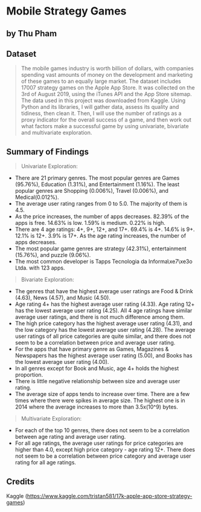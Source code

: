 # Mobile Strategy Games
## by Thu Pham


## Dataset

> The mobile games industry is worth billion of dollars, with companies spending vast amounts of money on the development and marketing of these games to an equally large market.
> The dataset includes 17007 strategy games on the Apple App Store. It was collected on the 3rd of August 2019, using the iTunes API and the App Store sitemap. The data used in this project was downloaded from Kaggle.
> Using Python and its libraries, I will gather data, assess its quality and tidiness, then clean it. Then, I will use the number of ratings as a proxy indicator for the overall success of a game, and then work out what factors make a successful game by using univariate, bivariate and multivariate exploration.


## Summary of Findings

> Univariate Exploration:
- There are 21 primary genres. The most popular genres are Games (95.76%), Education (1.31%), and Entertainment (1.16%). The least popular genres are Shopping (0.006%), Travel (0.006%), and Medical(0.012%).
- The average user rating ranges from 0 to 5.0. The majority of them is 4.5.
- As the price increases, the number of apps decreases. 82.39% of the apps is free. 14.63% is low. 1.59% is medium. 0.22% is high.
- There are 4 age ratings: 4+, 9+, 12+, and 17+. 69.4% is 4+. 14.6% is 9+. 12.1% is 12+. 3.9% is 17+. As the age rating increases, the number of apps decreases.
- The most popular game genres are strategy (42.31%), entertainment (15.76%), and puzzle (9.06%).
- The most common developer is Tapps Tecnologia da Informa\xe7\xe3o Ltda. with 123 apps.

> Bivariate Exploration:
- The genres that have the highest average user ratings are Food & Drink (4.63), News (4.57), and Music (4.50).
- Age rating 4+ has the highest average user rating (4.33). Age rating 12+ has the lowest average user rating (4.25). All 4 age ratings have similar average user ratings, and there is not much difference among them.
- The high price category has the highest average user rating (4.31), and the low category has the lowest average user rating (4.28). The average user ratings of all price categories are quite similar, and there does not seem to be a correlation between price and average user rating.
- For the apps that have primary genre as Games, Magazines & Newspapers has the highest average user rating (5.00), and Books has the lowest average user rating (4.00).
- In all genres except for Book and Music, age 4+ holds the highest proportion.
- There is little negative relationship between size and average user rating.
- The average size of apps tends to increase over time. There are a few times where there were spikes in average size. The highest one is in 2014 where the average increases to more than 3.5x(10^9) bytes.

> Multivariate Exploration:
- For each of the top 10 genres, there does not seem to be a correlation between age rating and average user rating.
- For all age ratings, the average user ratings for price categories are higher than 4.0, except high price category - age rating 12+. There does not seem to be a correlation between price category and average user rating for all age ratings.


## Credits

Kaggle (https://www.kaggle.com/tristan581/17k-apple-app-store-strategy-games)

